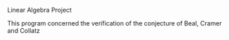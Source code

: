Linear Algebra Project


This program concerned the verification of the conjecture of Beal, Cramer and Collatz
